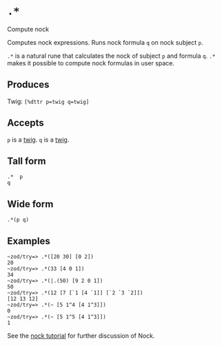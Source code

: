 `.*`
====

Compute nock

Computes nock expressions. Runs nock formula `q` on
nock subject `p`.

`.*` is a natural rune that calculates the nock of subject `p` and
formula `q`. `.*` makes it possible to compute nock formulas in user
space.

Produces
--------

Twig: `[%dttr p=twig q=twig]`

Accepts
-------

`p` is a [twig](). `q` is a [twig]().

Tall form
---------

    .*  p
    q

Wide form
---------

    .*(p q)

Examples
--------

    ~zod/try=> .*([20 30] [0 2])
    20
    ~zod/try=> .*(33 [4 0 1])
    34
    ~zod/try=> .*(|.(50) [9 2 0 1])
    50
    ~zod/try=> .*(12 [7 [`1 [4 `1]] [`2 `3 `2]])
    [12 13 12]
    ~zod/try=> .*(~ [5 1^4 [4 1^3]])
    0
    ~zod/try=> .*(~ [5 1^5 [4 1^3]])
    1

See the [nock tutorial]() for further discussion of Nock.
